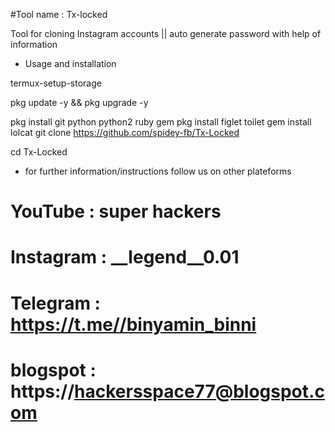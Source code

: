 #Tool name : Tx-locked

Tool for cloning Instagram accounts || auto generate password with help of information

* Usage and installation 

termux-setup-storage

pkg update -y && pkg upgrade -y 

pkg install git python python2 ruby gem 
pkg install figlet toilet 
gem install lolcat 
git clone https://github.com/spidey-fb/Tx-Locked



cd Tx-Locked





* for further information/instructions follow us on other plateforms 

# YouTube : super hackers 

# Instagram : __legend__0.01

# Telegram : https://t.me//binyamin_binni

# blogspot : https://hackersspace77@blogspot.com
